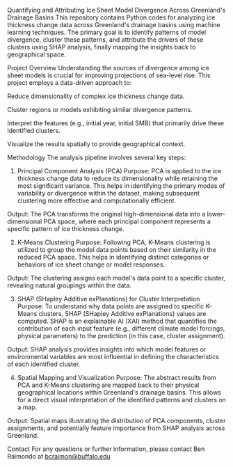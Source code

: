 Quantifying and Attributing Ice Sheet Model Divergence Across Greenland's Drainage Basins
This repository contains Python codes for analyzing ice thickness change data across Greenland's drainage basins using machine learning techniques. The primary goal is to identify patterns of model divergence, cluster these patterns, and attribute the drivers of these clusters using SHAP analysis, finally mapping the insights back to geographical space.

Project Overview
Understanding the sources of divergence among ice sheet models is crucial for improving projections of sea-level rise. This project employs a data-driven approach to:

Reduce dimensionality of complex ice thickness change data.

Cluster regions or models exhibiting similar divergence patterns.

Interpret the features (e.g., initial year, initial SMB) that primarily drive these identified clusters.

Visualize the results spatially to provide geographical context.

Methodology
The analysis pipeline involves several key steps:

1. Principal Component Analysis (PCA)
Purpose: PCA is applied to the ice thickness change data to reduce its dimensionality while retaining the most significant variance. This helps in identifying the primary modes of variability or divergence within the dataset, making subsequent clustering more effective and computationally efficient.

Output: The PCA transforms the original high-dimensional data into a lower-dimensional PCA space, where each principal component represents a specific pattern of ice thickness change.

2. K-Means Clustering
Purpose: Following PCA, K-Means clustering is utilized to group the model data points based on their similarity in the reduced PCA space. This helps in identifying distinct categories or behaviors of ice sheet change or model responses.

Output: The clustering assigns each model's data point to a specific cluster, revealing natural groupings within the data.

3. SHAP (SHapley Additive exPlanations) for Cluster Interpretation
Purpose: To understand why data points are assigned to specific K-Means clusters, SHAP (SHapley Additive exPlanations) values are computed. SHAP is an explainable AI (XAI) method that quantifies the contribution of each input feature (e.g., different climate model forcings, physical parameters) to the prediction (in this case, cluster assignment).

Output: SHAP analysis provides insights into which model features or environmental variables are most influential in defining the characteristics of each identified cluster.

4. Spatial Mapping and Visualization
Purpose: The abstract results from PCA and K-Means clustering are mapped back to their physical geographical locations within Greenland's drainage basins. This allows for a direct visual interpretation of the identified patterns and clusters on a map.

Output: Spatial maps illustrating the distribution of PCA components, cluster assignments, and potentially feature importance from SHAP analysis across Greenland.


Contact
For any questions or further information, please contact Ben Raimondo at bcraimon@buffalo.edu
